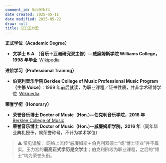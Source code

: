 ```yaml
---
comment_id: 5cb9fb74
date created: 2025-05-11
date modified: 2025-05-22
draw: null
title: 👨🏻‍💻王力宏
---
```

**正式学位（Academic Degree）**

- **文学士 B.A.（音乐＋亚洲研究双主修）—威廉姆斯学院 Williams College，1998 年毕业** [Wikipedia](https://en.wikipedia.org/wiki/Wang_Leehom)
    

**进阶学习（Professional Training）**

- **伯克利音乐学院 Berklee College of Music Professional Music Program（主修 Voice）**：1999 年前后就读，为职业课程／证书性质，并非学术硕博学位 [Wikipedia](https://en.wikipedia.org/wiki/Wang_Leehom)
    

**荣誉学衔（Honorary）**
- **荣誉音乐博士 Doctor of Music（Hon.)—伯克利音乐学院，2016 年** [Berklee College of Music](https://college.berklee.edu/news/slideshow-wang-leehom-%E2%80%9999-brings-symphony-hall-its-feet)
- **荣誉音乐博士 Doctor of Music（Hon.)—威廉姆斯学院，2016 年**（同年毕业典礼授予，属荣誉称号，不计为学术学位）
    

> ⚠️ 常见误解：
> 网络上流传“威廉姆斯＋伯克利双硕士”或“博士毕业”并不属实。王力宏的**最高正式学历是文学士**；伯克利阶段为职业课程，之后的“博士”均为荣誉头衔。
